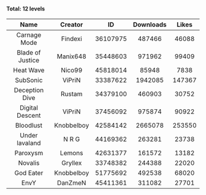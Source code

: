 #### Total: 12 levels

| Name | Creator | ID | Downloads | Likes |
|:---:|:---:|:---:|:---:|:---:|
| Carnage Mode | Findexi | 36107975 | 487466 | 46088
| Blade of Justice | Manix648 | 35448603 | 971962 | 99409
| Heat Wave | Nico99 | 45818014 | 85948 | 7838
| SubSonic | ViPriN | 33387622 | 1942085 | 147367
| Deception Dive | Rustam | 34379100 | 460903 | 30752
| Digital Descent | ViPriN | 37456092 | 975874 | 90922
| Bloodlust | Knobbelboy | 42584142 | 2665078 | 253550
| Under lavaland | N R G | 44169362 | 263281 | 23738
| Paroxysm | Lemons | 42631377 | 161572 | 13182
| Novalis | Gryllex | 33748382 | 244388 | 22020
| God Eater | Knobbelboy | 51775692 | 492538 | 68020
| EnvY | DanZmeN | 45411361 | 311082 | 27701
